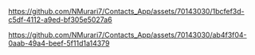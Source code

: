 

https://github.com/NMurari7/Contacts_App/assets/70143030/1bcfef3d-c5df-4112-a9ed-bf305e5027a6



https://github.com/NMurari7/Contacts_App/assets/70143030/ab4f3f04-0aab-49a4-beef-5f11d1a14379

